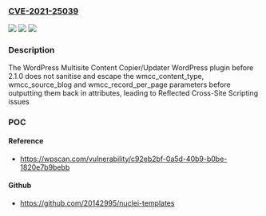 ### [CVE-2021-25039](https://cve.mitre.org/cgi-bin/cvename.cgi?name=CVE-2021-25039)
![](https://img.shields.io/static/v1?label=Product&message=WordPress%20Multisite%20Content%20Copier%2FUpdater&color=blue)
![](https://img.shields.io/static/v1?label=Version&message=2.1.0%3C%202.1.0%20&color=brighgreen)
![](https://img.shields.io/static/v1?label=Vulnerability&message=CWE-79%20Cross-site%20Scripting%20(XSS)&color=brighgreen)

### Description

The WordPress Multisite Content Copier/Updater WordPress plugin before 2.1.0 does not sanitise and escape the wmcc_content_type, wmcc_source_blog and wmcc_record_per_page parameters before outputting them back in attributes, leading to Reflected Cross-Site Scripting issues

### POC

#### Reference
- https://wpscan.com/vulnerability/c92eb2bf-0a5d-40b9-b0be-1820e7b9bebb

#### Github
- https://github.com/20142995/nuclei-templates

